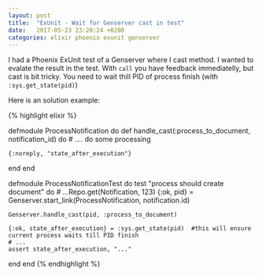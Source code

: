 ```yaml
---
layout: post
title:  "ExUnit - Wait for Genserver cast in test"
date:   2017-05-23 23:28:24 +0200
categories: elixir phoenix exunit genserver
---
```


I had a Phoenix ExUnit test of a Genserver where I cast method. I
wanted to evalate the result in the test. With `call` you have feedback
immediatelly, but cast is bit tricky. You need to wait thill PID of
process finish (with `:sys.get_state(pid)`)

Here is an solution example:

{% highlight elixir %}

defmodule ProcessNotification do
  def handle_cast(:process_to_document, notification_id) do
    # .... do some processing

    {:noreply, "state_after_execution"}
  end
end

defmodule ProcessNotificationTest do
  test "process should create document" do
    # ...Repo.get(Notification, 123)
    {:ok, pid} = Genserver.start_link(ProcessNotification, notification.id)

    Genserver.handle_cast(pid, :process_to_document)

    {:ok, state_after_execution} = :sys.get_state(pid)  #this will ensure current process waits till PID finish
    # ...
    assert state_after_execution, "..."
  end
end
{% endhighlight %}

